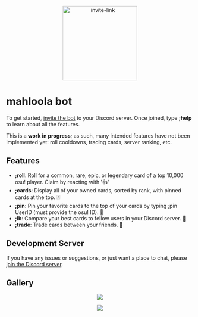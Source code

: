 <a href="https://discord.com/api/oauth2/authorize?client_id=674498529489846272&permissions=2147609664&scope=applications.commands%20bot">
  <p align="center">
  <img src="https://i.imgur.com/RZHlVph.png" alt="invite-link" width="200"/>
  </p>
</a>


# mahloola bot

To get started, <a href="https://discord.com/api/oauth2/authorize?client_id=674498529489846272&permissions=2147609664&scope=applications.commands%20bot">invite the bot</a> to your Discord server. Once joined, type **;help** to learn about all the features.

This is a **work in progress**; as such, many intended features have not been implemented yet: roll cooldowns, trading cards, server ranking, etc.

## Features
- **;roll**: Roll for a common, rare, epic, or legendary card of a top 10,000 osu! player. Claim by reacting with '👍'
- **;cards**: Display all of your owned cards, sorted by rank, with pinned cards at the top. 🃏
- **;pin**: Pin your favorite cards to the top of your cards by typing ;pin UserID (must provide the osu! ID). 📌
- **;lb**: Compare your best cards to fellow users in your Discord server. 🥇
- **;trade**: Trade cards between your friends. 🤝

## Development Server
If you have any issues or suggestions, or just want a place to chat, please <a href="https://discord.gg/VBMSxEhW">join the Discord server</a>.

## Gallery
<p align="center">
  <img src="https://user-images.githubusercontent.com/61226619/165325851-c5ba184c-f3ed-4c3b-8182-652669f10ee3.png" />
</p>
<p align="center">
  <img src="https://cdn.discordapp.com/attachments/910050057712193548/969891898527481916/unknown.png" />
</p>

